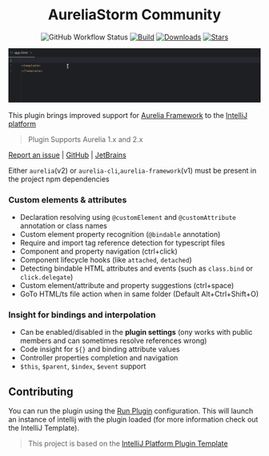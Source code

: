 <!--suppress HtmlDeprecatedAttribute -->
<div align="center">
    <h1>AureliaStorm Community</h1>
    <img alt="GitHub Workflow Status" src="https://github.com/CollinHerber/AureliaStorm/workflows/Build/badge.svg">
    <a href="https://plugins.jetbrains.com/plugin/21949-aureliastorm-community" ><img alt="Build" src="https://img.shields.io/jetbrains/plugin/v/21949-aureliastorm-community.svg"/></a>
    <a href="https://plugins.jetbrains.com/plugin/21949-aureliastorm-community"><img alt="Downloads" src="https://img.shields.io/jetbrains/plugin/d/21949-aureliastorm-community.svg"></a>
    <a href="https://github.com/CollinHerber/AureliaStorm"><img alt="Stars" src="https://img.shields.io/github/stars/CollinHerber/AureliaStorm"></a>
</div>

<!-- Plugin description -->

![](https://raw.githubusercontent.com/CollinHerber/AureliaStorm/master/plugin-demo.gif)

This plugin brings improved support for [Aurelia Framework](https://aurelia.io) to
the [IntelliJ platform](https://www.jetbrains.com/products.html?fromMenu#lang=js&type=ide)

> Plugin Supports Aurelia 1.x and 2.x

[Report an issue](https://github.com/CollinHerber/AureliaStorm/issues) | [GitHub](https://github.com/CollinHerber/AureliaStorm) | [JetBrains](https://plugins.jetbrains.com/plugin/21949-aureliastorm-community)

Either `aurelia`(v2) or `aurelia-cli`,`aurelia-framework`(v1) must be present in the project npm dependencies

### Custom elements & attributes

* Declaration resolving using `@customElement` and `@customAttribute` annotation or class names
* Custom element property recognition (`@bindable` annotation)
* Require and import tag reference detection for typescript files
* Component and property navigation (ctrl+click)
* Component lifecycle hooks (like `attached`, `detached`)
* Detecting bindable HTML attributes and events (such as `class.bind` or `click.delegate`)
* Custom element/attribute and property suggestions (ctrl+space)
* GoTo HTML/ts file action when in same folder (Default Alt+Ctrl+Shift+O)

### Insight for bindings and interpolation

* Can be enabled/disabled in the **plugin settings** (ony works with public members and can sometimes resolve references wrong)
* Code insight for `${}` and binding attribute values
* Controller properties completion and navigation
* `$this`, `$parent`, `$index`, `$event` support

<!-- Plugin description end -->

## Contributing

You can run the plugin using the [Run Plugin](/.run/Run%20Plugin.run.xml) configuration. This will launch an instance of intellij with the
plugin loaded (for more information check out the IntelliJ Template).

> This project is based on the [IntelliJ Platform Plugin Template](https://github.com/JetBrains/intellij-platform-plugin-template)